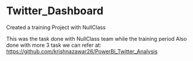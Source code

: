 # Twitter_Dashboard
Created a training Project with NullClass

This was the task done with NullClass team while the training period
Also done with more 3 task we can refer at:
https://github.com/krishnazawar26/PowerBi_Twitter_Analysis
